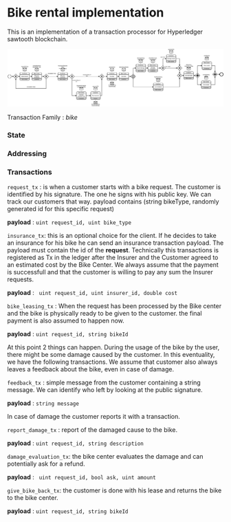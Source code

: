 # Bike rental implementation

This is an implementation of a transaction processor for Hyperledger sawtooth blockchain.


![bike rental bpmn](bpmn.svg)

Transaction Family : *bike*

### State


### Addressing


### Transactions 


```request_tx``` : is when a customer starts with a bike request. The customer is identified by his signature. The one he signs with his public key. We can track our customers that way. payload contains (string bikeType, randomly generated id for this specific request)

**payload** :  ``` uint request_id, uint bike_type ```


```insurance_tx```: this is an optional choice for the client. If he decides to take an insurance for his bike he can send an insurance transaction payload. The payload must contain the id of the **request**. Technically this transactions is registered as Tx in the ledger after the Insurer and the Customer agreed to an estimated cost by the Bike Center. We always assume that the payment is successfull and that the customer is willing to pay any sum the Insurer requests.

**payload** :  ``` uint request_id, uint insurer_id, double cost```

```bike_leasing_tx``` : When the request has been processed by the Bike center and the bike is physically ready to be given to the customer. the final payment is also assumed to happen now.

**payload** : ``` uint request_id, string bikeId ```

At this point 2 things can happen. During the usage of the bike by the user, there might be some damage caused by the customer. In this eventuality, we have the following transactions. We assume that customer also always leaves a feedback about the bike, even in case of damage.

```feedback_tx``` : simple message from the customer containing a string message. We can identify who left by looking at the public signature.

**payload** : ``` string message ```

In case of damage the customer reports it with a transaction.

```report_damage_tx``` : report of the damaged cause to the bike.

**payload** : ``` uint request_id, string description ```

```damage_evaluation_tx```: the bike center evaluates the damage and can potentially ask for a refund.

**payload** : ``` uint request_id, bool ask, uint amount```

```give_bike_back_tx```: the customer is done with his lease and returns the bike to the bike center.

**payload** : ```uint request_id, string bikeId```









































